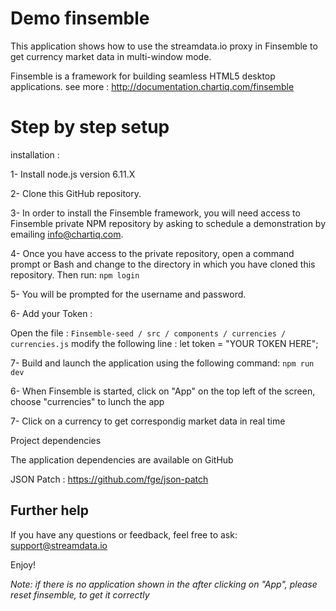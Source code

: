 # Demo finsemble 

This application shows how to use the streamdata.io proxy in Finsemble to get currency market data in multi-window mode.

Finsemble is a framework for building seamless HTML5 desktop applications. see more : http://documentation.chartiq.com/finsemble

# Step by step setup

installation :

1- Install node.js version 6.11.X

2- Clone  this GitHub repository.

3- In order to install the Finsemble framework, you will need access to Finsemble private NPM repository by asking to schedule a demonstration by emailing info@chartiq.com.

4- Once you have access to the private repository, open a command prompt or Bash and change to the directory in which you have cloned this repository. Then run: `npm login`

5- You will be prompted for the username and password.

6- Add your Token  :

  Open the file : `Finsemble-seed / src / components / currencies / currencies.js`
  modify the following line : let token = "YOUR TOKEN HERE";

7- Build and launch the application using the following command: `npm run dev`

6- When Finsemble is started, click on "App" on the top left of the screen, choose "currencies" to lunch the app

7- Click on a currency to get correspondig market data in real time

Project dependencies

The application dependencies are available on GitHub

JSON Patch : https://github.com/fge/json-patch


## Further help

If you have any questions or feedback, feel free to ask: support@streamdata.io

Enjoy!

*Note: if there is no application shown in the after clicking on "App", please reset finsemble, to get it correctly*